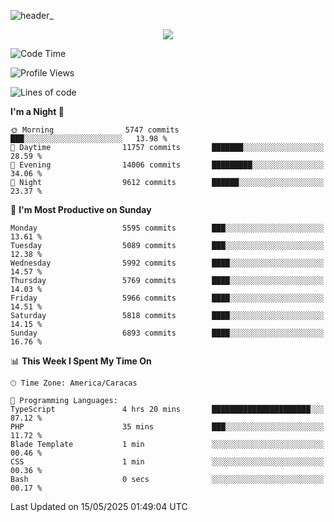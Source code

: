 ![header_](https://github.com/user-attachments/assets/4010d822-ccdc-4198-b608-18c773338d18)


<p align="center">
  <a href="http://www.github.com/thevacs">
    <img src="https://github-readme-streak-stats.herokuapp.com/?user=thevacs&stroke=ffffff&background=1c1917&ring=0891b2&fire=0891b2&currStreakNum=ffffff&currStreakLabel=0891b2&sideNums=ffffff&sideLabels=ffffff&dates=ffffff&hide_border=true" />
  </a>
</p>

<!--START_SECTION:waka-->
![Code Time](http://img.shields.io/badge/Code%20Time-3%2C397%20hrs%2028%20mins-blue)

![Profile Views](http://img.shields.io/badge/Profile%20Views-0-blue)

![Lines of code](https://img.shields.io/badge/From%20Hello%20World%20I%27ve%20Written-5.0%20million%20lines%20of%20code-blue)

**I'm a Night 🦉** 

```text
🌞 Morning                5747 commits        ███░░░░░░░░░░░░░░░░░░░░░░   13.98 % 
🌆 Daytime                11757 commits       ███████░░░░░░░░░░░░░░░░░░   28.59 % 
🌃 Evening                14006 commits       █████████░░░░░░░░░░░░░░░░   34.06 % 
🌙 Night                  9612 commits        ██████░░░░░░░░░░░░░░░░░░░   23.37 % 
```
📅 **I'm Most Productive on Sunday** 

```text
Monday                   5595 commits        ███░░░░░░░░░░░░░░░░░░░░░░   13.61 % 
Tuesday                  5089 commits        ███░░░░░░░░░░░░░░░░░░░░░░   12.38 % 
Wednesday                5992 commits        ████░░░░░░░░░░░░░░░░░░░░░   14.57 % 
Thursday                 5769 commits        ████░░░░░░░░░░░░░░░░░░░░░   14.03 % 
Friday                   5966 commits        ████░░░░░░░░░░░░░░░░░░░░░   14.51 % 
Saturday                 5818 commits        ████░░░░░░░░░░░░░░░░░░░░░   14.15 % 
Sunday                   6893 commits        ████░░░░░░░░░░░░░░░░░░░░░   16.76 % 
```


📊 **This Week I Spent My Time On** 

```text
🕑︎ Time Zone: America/Caracas

💬 Programming Languages: 
TypeScript               4 hrs 20 mins       ██████████████████████░░░   87.12 % 
PHP                      35 mins             ███░░░░░░░░░░░░░░░░░░░░░░   11.72 % 
Blade Template           1 min               ░░░░░░░░░░░░░░░░░░░░░░░░░   00.46 % 
CSS                      1 min               ░░░░░░░░░░░░░░░░░░░░░░░░░   00.36 % 
Bash                     0 secs              ░░░░░░░░░░░░░░░░░░░░░░░░░   00.17 % 
```


 Last Updated on 15/05/2025 01:49:04 UTC
<!--END_SECTION:waka-->
